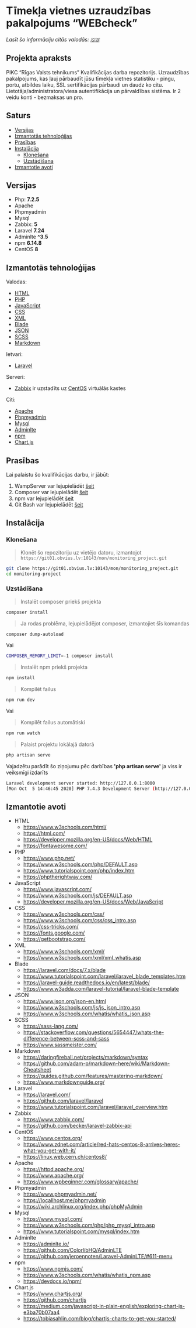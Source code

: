 # Tīmekļa vietnes uzraudzības pakalpojums “WEBcheck”
*Lasīt šo informāciju citās valodās: [🇬🇧](README.eng.md)* 


## Projekta apraksts
PIKC “Rīgas Valsts tehnikums” Kvalifikācijas darba repozitorijs. Uzraudzības pakalpojums, kas ļauj pārbaudīt
jūsu tīmekļa vietnes statistiku - pingu, portu, atbildes laiku, SSL sertifikācijas pārbaudi un daudz ko citu. 
Lietotāja/administratora/viesa autentifikācija un pārvaldības sistēma. Ir 2 veidu konti - bezmaksas un pro.

## Saturs
 - [Versijas](#versijas)
 - [Izmantotās tehnoloģijas](#izmantotās-tehnoloģijas)
 - [Prasības](#prasības)
 - [Instalācija](#instalācija)
   - [Klonešana](#klonešana)
   - [Uzstādīšana](#uzstādīšana)
 - [Izmantotie avoti](#izmantotie-avoti)

## Versijas
 - Php: **7.2.5**
 - Apache
 - Phpmyadmin 
 - Mysql
 - Zabbix: **5**
 - Laravel **7.24**
 - Adminlte **^3.5**
 - npm **6.14.8**
 - CentOS **8**

## Izmantotās tehnoloģijas
Valodas:
- [HTML](https://en.wikipedia.org/wiki/HTML)
- [PHP](https://en.wikipedia.org/wiki/PHP)
- [JavaScript](https://en.wikipedia.org/wiki/JavaScript)
- [CSS](https://en.wikipedia.org/wiki/CSS)
- [XML](https://en.wikipedia.org/wiki/XML)
- [Blade](https://laravel-guide.readthedocs.io/en/latest/blade/)
- [JSON](https://en.wikipedia.org/wiki/JSON)
- [SCSS](https://en.wikipedia.org/wiki/Sass_(stylesheet_language))
- [Markdown](https://en.wikipedia.org/wiki/Markdown)

Ietvari:
- [Laravel](https://en.wikipedia.org/wiki/Laravel)

Serveri:
- [Zabbix](https://en.wikipedia.org/wiki/Zabbix) ir uzstadīts uz [CentOS](https://en.wikipedia.org/wiki/CentOS) virtuālās kastes

Citi:
- [Apache](https://en.wikipedia.org/wiki/Apache_HTTP_Server)
- [Phpmyadmin](https://en.wikipedia.org/wiki/PhpMyAdmin)
- [Mysql](https://en.wikipedia.org/wiki/MySQL)
- [Adminlte](https://adminlte.io/)
- [npm](https://en.wikipedia.org/wiki/Npm_(software))
- [Chart.js](https://www.chartjs.org/)

## Prasības

Lai palaistu šo kvalifikācijas darbu, ir jābūt:

1. WampServer var lejupielādēt [šeit](https://www.wampserver.com/en/#download-wrapper)
2. Composer var lejupielādēt [šeit](https://getcomposer.org/download/)
3. npm var lejupielādēt [šeit](https://www.npmjs.com/get-npm)
3. Git Bash var lejupielādēt [šeit](https://git-scm.com/downloads)

## Instalācija

### Klonešana

> Klonēt šo repozitoriju uz vietējo datoru, izmantojot `https://git01.obvius.lv:10143/mon/monitoring_project.git`

```bash
git clone https://git01.obvius.lv:10143/mon/monitoring_project.git
cd monitoring-project
```

### Uzstādīšana

> Instalēt composer priekš projekta
```bash
composer install 
```

> Ja rodas problēma, lejupielādējot composer, izmantojiet šīs komandas
```bash
composer dump-autoload
```

Vai

```bash
COMPOSER_MEMORY_LIMIT=-1 composer install
```

> Instalēt npm priekš projekta
```bash
npm install
```

> Kompilēt failus
```bash
npm run dev
```

Vai

> Kompilēt failus automātiski
```bash
npm run watch
```

> Palaist projektu lokālajā datorā
```bash
php artisan serve
```

Vajadzētu parādīt šo ziņojumu pēc darbības **'php artisan serve'** ja viss ir veiksmīgi izdarīts

```bash
Laravel development server started: http://127.0.0.1:8000
[Mon Oct  5 14:46:45 2020] PHP 7.4.3 Development Server (http://127.0.0.1:8000) started
```

## Izmantotie avoti
- HTML
    - https://www.w3schools.com/html/
    - https://html.com/
    - https://developer.mozilla.org/en-US/docs/Web/HTML
    - https://fontawesome.com/
- PHP
    - https://www.php.net/
    - https://www.w3schools.com/php/DEFAULT.asp
    - https://www.tutorialspoint.com/php/index.htm
    - https://phptherightway.com/
- JavaScript
    - https://www.javascript.com/
    - https://www.w3schools.com/js/DEFAULT.asp
    - https://developer.mozilla.org/en-US/docs/Web/JavaScript
- CSS
    - https://www.w3schools.com/css/
    - https://www.w3schools.com/css/css_intro.asp
    - https://css-tricks.com/
    - https://fonts.google.com/
    - https://getbootstrap.com/
- XML
    - https://www.w3schools.com/xml/
    - https://www.w3schools.com/xml/xml_whatis.asp
- Blade
    - https://laravel.com/docs/7.x/blade
    - https://www.tutorialspoint.com/laravel/laravel_blade_templates.htm
    - https://laravel-guide.readthedocs.io/en/latest/blade/
    - https://www.w3adda.com/laravel-tutorial/laravel-blade-template
- JSON
    - https://www.json.org/json-en.html
    - https://www.w3schools.com/js/js_json_intro.asp
    - https://www.w3schools.com/whatis/whatis_json.asp
- SCSS
    - https://sass-lang.com/
    - https://stackoverflow.com/questions/5654447/whats-the-difference-between-scss-and-sass
    - https://www.sassmeister.com/
- Markdown
    - https://daringfireball.net/projects/markdown/syntax
    - https://github.com/adam-p/markdown-here/wiki/Markdown-Cheatsheet
    - https://guides.github.com/features/mastering-markdown/
    - https://www.markdownguide.org/
- Laravel
    - https://laravel.com/
    - https://github.com/laravel/laravel
    - https://www.tutorialspoint.com/laravel/laravel_overview.htm
- Zabbix
    - https://www.zabbix.com/
    - https://github.com/becker/laravel-zabbix-api
- CentOS
    - https://www.centos.org/
    - https://www.zdnet.com/article/red-hats-centos-8-arrives-heres-what-you-get-with-it/
    - https://linux.web.cern.ch/centos8/
- Apache
    - https://httpd.apache.org/
    - https://www.apache.org/
    - https://www.wpbeginner.com/glossary/apache/
- Phpmyadmin
    - https://www.phpmyadmin.net/
    - https://locallhost.me/phpmyadmin
    - https://wiki.archlinux.org/index.php/phpMyAdmin
- Mysql
    - https://www.mysql.com/
    - https://www.w3schools.com/php/php_mysql_intro.asp
    - https://www.tutorialspoint.com/mysql/index.htm
- Adminlte
    - https://adminlte.io/
    - https://github.com/ColorlibHQ/AdminLTE
    - https://github.com/jeroennoten/Laravel-AdminLTE/#611-menu
- npm
    - https://www.npmjs.com/
    - https://www.w3schools.com/whatis/whatis_npm.asp
    - https://devdocs.io/npm/
- Chart.js
    - https://www.chartjs.org/
    - https://github.com/chartjs
    - https://medium.com/javascript-in-plain-english/exploring-chart-js-e3ba70b07aa4
    - https://tobiasahlin.com/blog/chartjs-charts-to-get-you-started/


